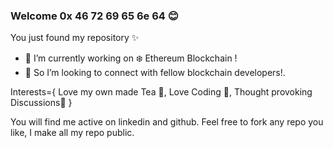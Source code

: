 ### Welcome 0x 46 72 69 65 6e 64 😊

<!--
**mfahadqureshi786/mfahadqureshi786** is a ✨ _special_ ✨ repository because its `README.md` (this file) appears on your GitHub profile.

Here are some ideas to get you started:


- 🌱 I’m currently learning ...
- 👯 I’m looking to collaborate on ...
- 🤔 I’m looking for help with ...
- 💬 Ask me about ...
- 📫 How to reach me: ...
- 😄 Pronouns: ...
- ⚡ Fun fact: ...
-->
  You just found my repository ✨
- 🔭 I’m currently working on ❄️ Ethereum Blockchain !
- 👯 So I’m looking to connect with fellow blockchain developers!.

Interests={
          Love my own made Tea 🍵, 
          Love Coding 🤖,
         Thought provoking Discussions🦜
          }
          
You will find me active on linkedin and github.
Feel free to fork any repo you like, I make all my repo public.

